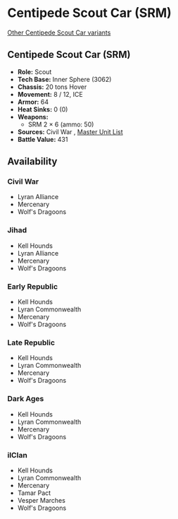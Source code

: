 # Centipede Scout Car (SRM) 

[Other Centipede Scout Car variants](../centipede_scout_car.md) 

## Centipede Scout Car (SRM) 

- **Role:** Scout 
- **Tech Base:** Inner Sphere (3062) 
- **Chassis:** 20 tons Hover 
- **Movement:** 8 / 12, ICE 
- **Armor:** 64 
- **Heat Sinks:** 0 (0) 
- **Weapons:** 
  - SRM 2 × 6 (ammo: 50) 
- **Sources:** Civil War , [Master Unit List](http://masterunitlist.info/Unit/Details/513) 
- **Battle Value:** 431 

## Availability 

### Civil War 

- Lyran Alliance 
- Mercenary 
- Wolf's Dragoons 

### Jihad 

- Kell Hounds 
- Lyran Alliance 
- Mercenary 
- Wolf's Dragoons 

### Early Republic 

- Kell Hounds 
- Lyran Commonwealth 
- Mercenary 
- Wolf's Dragoons 

### Late Republic 

- Kell Hounds 
- Lyran Commonwealth 
- Mercenary 
- Wolf's Dragoons 

### Dark Ages 

- Kell Hounds 
- Lyran Commonwealth 
- Mercenary 
- Wolf's Dragoons 

### ilClan 

- Kell Hounds 
- Lyran Commonwealth 
- Mercenary 
- Tamar Pact 
- Vesper Marches 
- Wolf's Dragoons 

